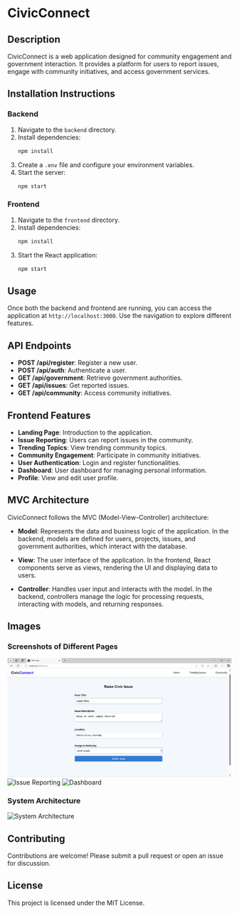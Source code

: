 # CivicConnect

## Description
CivicConnect is a web application designed for community engagement and government interaction. It provides a platform for users to report issues, engage with community initiatives, and access government services.

## Installation Instructions

### Backend
1. Navigate to the `backend` directory.
2. Install dependencies:
   ```bash
   npm install
   ```
3. Create a `.env` file and configure your environment variables.
4. Start the server:
   ```bash
   npm start
   ```

### Frontend
1. Navigate to the `frontend` directory.
2. Install dependencies:
   ```bash
   npm install
   ```
3. Start the React application:
   ```bash
   npm start
   ```

## Usage
Once both the backend and frontend are running, you can access the application at `http://localhost:3000`. Use the navigation to explore different features.

## API Endpoints
- **POST /api/register**: Register a new user.
- **POST /api/auth**: Authenticate a user.
- **GET /api/government**: Retrieve government authorities.
- **GET /api/issues**: Get reported issues.
- **GET /api/community**: Access community initiatives.

## Frontend Features
- **Landing Page**: Introduction to the application.
- **Issue Reporting**: Users can report issues in the community.
- **Trending Topics**: View trending community topics.
- **Community Engagement**: Participate in community initiatives.
- **User Authentication**: Login and register functionalities.
- **Dashboard**: User dashboard for managing personal information.
- **Profile**: View and edit user profile.

## MVC Architecture
CivicConnect follows the MVC (Model-View-Controller) architecture:

- **Model**: Represents the data and business logic of the application. In the backend, models are defined for users, projects, issues, and government authorities, which interact with the database.
  
- **View**: The user interface of the application. In the frontend, React components serve as views, rendering the UI and displaying data to users.

- **Controller**: Handles user input and interacts with the model. In the backend, controllers manage the logic for processing requests, interacting with models, and returning responses.

## Images
### Screenshots of Different Pages
![Landing Page](./landing-page-image.png)
![Issue Reporting](path/to/issue-reporting-image.png)
![Dashboard](path/to/dashboard-image.png)

### System Architecture
![System Architecture](path/to/system-architecture-image.png)

## Contributing
Contributions are welcome! Please submit a pull request or open an issue for discussion.

## License
This project is licensed under the MIT License.
